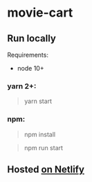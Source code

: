 # movie-cart

## Run locally
Requirements:
- node 10+

### yarn 2+:
> yarn start

### npm:
> npm install

>npm run start

## Hosted [on Netlify](https://hopeful-babbage-3767d6.netlify.app/)
